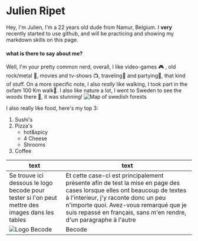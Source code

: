 # Julien Ripet

Hey, I'm Julien, I'm a 22 years old dude from Namur, Belgium. I **very** recently started to use github, and will be practicing and showing my markdown skills on this page.

#### what is there to say about me? 

Well, I'm your pretty common nerd, overall, I like video-games :video_game: , old rock/metal :guitar:, movies and tv-shows :tv:, traveling:bullettrain_front: and partying:beers:, that kind of stuff. On a more specific note, I also _really_ like walking, I took part in the oxfam 100 Km walk:runner:. I also like nature a lot, I went to Sweden to see the woods there :evergreen_tree:, it was stunning! ![Map of swedish forests](https://ars.els-cdn.com/content/image/1-s2.0-S0169204614002412-gr1.jpg)

I also really like food, here's my top 3: 
  1. Sushi's
  2. Pizza's
     * hot&spicy
     * 4 Cheese
     * Shrooms
  3. Coffee
  
|text|text|
|----|-----|
|Se trouve ici dessous le logo becode pour tester si l'on peut mettre des images dans les tables| Et cette case-ci est principalement présente afin de test la mise en page des cases lorsque elles ont beaucoup de textes à l'interieur, j'y raconte donc un peu n'importe quoi. Avez-vous remarqué que je suis repassé en français, sans m'en rendre, d'un paragraphe à l'autre|
|![Logo Becode](https://corporate.orange.be/sites/default/files/images/Becode%20Logo.png)|Becode|
